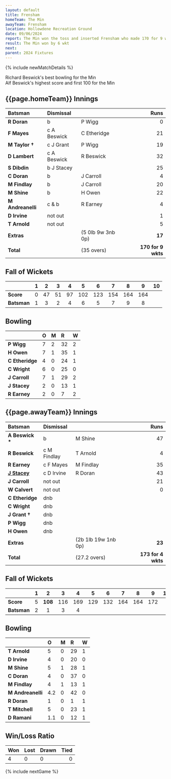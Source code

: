 ```yaml
---
layout: default
title: Frensham
homeTeam: The Min
awayTeam: Frensham
location: Hollowdene Recreation Ground  
date: 09/06/2024
report: The Min won the toss and inserted Frensham who made 170 for 9 wkts in 25 overs. The Min replied with 173 for 4 wkts in 27.2 overs
result: The Min won by 6 wkt
next: 
parent: 2024 Fixtures
---
```


{% include newMatchDetails %}

Richard Beswick's best bowling for the Min<br />
Alf Beswick's highest score and first 100 for the Min

## {{page.homeTeam}} Innings

| Batsman | Dismissal | | Runs |
|:---|:---|---|---:|
| **R Doran** | b | P Wigg | 0 |
| **F Mayes** |  c A Beswick | C Etheridge | 21 |
| **M Taylor &#8224;** | c J Grant | P Wigg | 19 |
| **D Lambert** | c A Beswick | R Beswick | 32 |
| **S Dibdin** | b J Stacey |  | 25 |
| **C Doran** | b | J Carroll | 4 |
| **M Findlay** | b | J Carroll | 20 |
| **M Shine** | b | H Owen | 22 |
| **M Andreanelli** | c & b | R Earney | 4 |
| **D Irvine** | not out |  | 1 |
| **T Arnold** | not out |  | 5 |
| **Extras** | | (5 0lb 9w 3nb 0p) | **17** |
| **Total** | | (35 overs) | **170 for 9 wkts** |

## Fall of Wickets

| | 1 | 2 | 3 | 4 | 5 | 6 | 7 | 8 | 9 | 10 |
|---|:---:|:---:|:---:|:---:|:---:|:---:|:---:|:---:|:---:|:---:|
| **Score** | 0 | 47 | 51 | 97 | 102 | 123 | 154 | 164 | 164 |  |
| **Batsman** | 1  | 3  | 2 | 4 | 6 | 5 | 7 | 9 | 8 |

## Bowling

| | O | M | R | W |
|---|:---|:---|:---|:---|
| **P Wigg** | 7 | 2 | 32 | 2 |
| **H Owen** | 7 | 1 | 35 | 1 |
| **C Etheridge** | 4 | 0 | 24 | 1 |
| **C Wright** | 6 | 0 | 25 | 0 |
| **J Carroll** | 7 | 1 | 29 | 2 |
| **J Stacey** | 2 | 0 | 13 | 1 |
| **R Earney** | 2 | 0 | 7 | 2 |

## {{page.awayTeam}} Innings

| Batsman | Dismissal | | Runs |
|:---|:---|---|---:|
| **A Beswick &#42;** | b | M Shine | 47 |
| **R Beswick** | c M Findlay | T Arnold | 4 |
| **R Earney** | c F Mayes | M Findlay | 35 |
| **[J Stacey](../profiles/jack-stacey)** | c D Irvine | R Doran | 43 |
| **J Carroll** | not out |  | 21 |
| **W Calvert** | not out |  | 0 |
| **C Etheridge** | dnb |  |  |
| **C Wright** | dnb |  |  |
| **J Grant &#8224;** | dnb |  |  |
| **P Wigg** | dnb |  |  |
| **H Owen** | dnb |  |  |
| **Extras** | | (2b 1lb 19w 1nb 0p) | **23** |
| **Total** | | (27.2 overs) | **173 for 4 wkts** |

## Fall of Wickets

| | 1 | 2 | 3 | 4 | 5 | 6 | 7 | 8 | 9 | 10 |
|---|:---:|:---:|:---:|:---:|:---:|:---:|:---:|:---:|:---:|:---:|
| **Score** | 5 | **108** | 116 | 169 | 129 | 132 | 164 | 164 | 172 |  |
| **Batsman** | 2 | 1 | 3 | 4 |  |  |  |  |  |  | 

## Bowling

| | O | M | R | W |
|---|:---|:---|:---|:---|
| **T Arnold** | 5 | 0 | 29 | 1 |
| **D Irvine** | 4 | 0 | 20 | 0 |
| **M Shine** | 5 | 1 | 28 | 1 |
| **C Doran** | 4 | 0 | 37 | 0 |
| **M Findlay** | 4 | 1 | 13 | 1 |
| **M Andreanelli** | 4.2 | 0 | 42 | 0 |
| **R Doran** | 1 | 0 | 1 | 1 |
| **T Mitchell** | 5 | 0 | 23 | 1 |
| **D Ramani** | 1.1 | 0 | 12 | 1 |

## Win/Loss Ratio

| Won | Lost | Drawn | Tied |
|:---|:---|:---|---:|
| 4 | 0 | 0 | 0 |

{% include nextGame %}